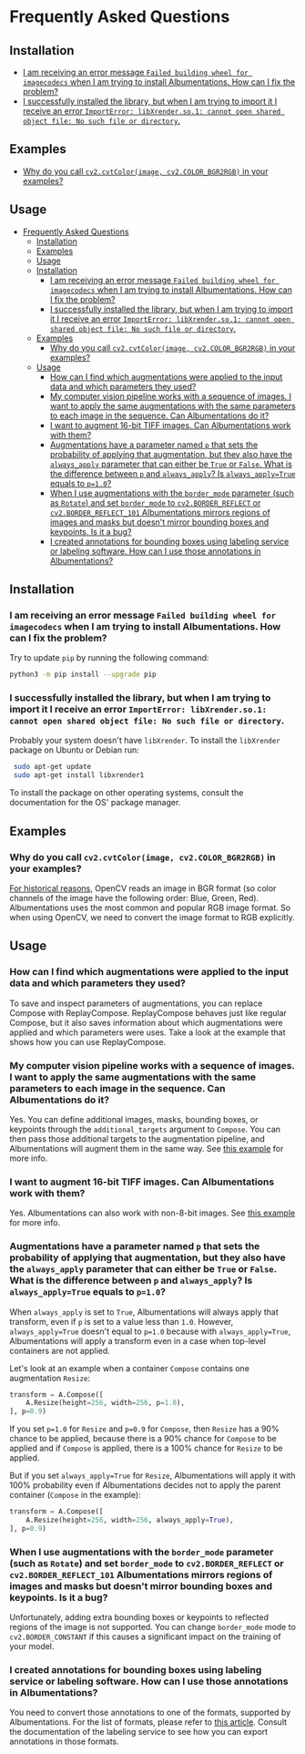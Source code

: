 # Frequently Asked Questions

## Installation

- [I am receiving an error message `Failed building wheel for imagecodecs` when I am trying to install Albumentations. How can I fix the problem?](#i-am-receiving-an-error-message-failed-building-wheel-for-imagecodecs-when-i-am-trying-to-install-albumentations-how-can-i-fix-the-problem)
- [I successfully installed the library, but when I am trying to import it I receive an error `ImportError: libXrender.so.1: cannot open shared object file: No such file or directory`.](#i-successfully-installed-the-library-but-when-i-am-trying-to-import-it-i-receive-an-error-importerror-libxrenderso1-cannot-open-shared-object-file-no-such-file-or-directory)

## Examples

- [Why do you call `cv2.cvtColor(image, cv2.COLOR_BGR2RGB)` in your examples?](#why-do-you-call-cv2cvtcolorimage-cv2color_bgr2rgb-in-your-examples)

## Usage

- [Frequently Asked Questions](#frequently-asked-questions)
  - [Installation](#installation)
  - [Examples](#examples)
  - [Usage](#usage)
  - [Installation](#installation-1)
    - [I am receiving an error message `Failed building wheel for imagecodecs` when I am trying to install Albumentations. How can I fix the problem?](#i-am-receiving-an-error-message-failed-building-wheel-for-imagecodecs-when-i-am-trying-to-install-albumentations-how-can-i-fix-the-problem)
    - [I successfully installed the library, but when I am trying to import it I receive an error `ImportError: libXrender.so.1: cannot open shared object file: No such file or directory`.](#i-successfully-installed-the-library-but-when-i-am-trying-to-import-it-i-receive-an-error-importerror-libxrenderso1-cannot-open-shared-object-file-no-such-file-or-directory)
  - [Examples](#examples-1)
    - [Why do you call `cv2.cvtColor(image, cv2.COLOR_BGR2RGB)` in your examples?](#why-do-you-call-cv2cvtcolorimage-cv2color_bgr2rgb-in-your-examples)
  - [Usage](#usage-1)
    - [How can I find which augmentations were applied to the input data and which parameters they used?](#how-can-i-find-which-augmentations-were-applied-to-the-input-data-and-which-parameters-they-used)
    - [My computer vision pipeline works with a sequence of images. I want to apply the same augmentations with the same parameters to each image in the sequence. Can Albumentations do it?](#my-computer-vision-pipeline-works-with-a-sequence-of-images-i-want-to-apply-the-same-augmentations-with-the-same-parameters-to-each-image-in-the-sequence-can-albumentations-do-it)
    - [I want to augment 16-bit TIFF images. Can Albumentations work with them?](#i-want-to-augment-16-bit-tiff-images-can-albumentations-work-with-them)
    - [Augmentations have a parameter named `p` that sets the probability of applying that augmentation, but they also have the `always_apply` parameter that can either be `True` or `False`. What is the difference between `p` and `always_apply`? Is `always_apply=True` equals to `p=1.0`?](#augmentations-have-a-parameter-named-p-that-sets-the-probability-of-applying-that-augmentation-but-they-also-have-the-always_apply-parameter-that-can-either-be-true-or-false-what-is-the-difference-between-p-and-always_apply-is-always_applytrue-equals-to-p10)
    - [When I use augmentations with the `border_mode` parameter (such as `Rotate`) and set `border_mode` to `cv2.BORDER_REFLECT` or `cv2.BORDER_REFLECT_101` Albumentations mirrors regions of images and masks but doesn't mirror bounding boxes and keypoints. Is it a bug?](#when-i-use-augmentations-with-the-border_mode-parameter-such-as-rotate-and-set-border_mode-to-cv2border_reflect-or-cv2border_reflect_101-albumentations-mirrors-regions-of-images-and-masks-but-doesnt-mirror-bounding-boxes-and-keypoints-is-it-a-bug)
    - [I created annotations for bounding boxes using labeling service or labeling software. How can I use those annotations in Albumentations?](#i-created-annotations-for-bounding-boxes-using-labeling-service-or-labeling-software-how-can-i-use-those-annotations-in-albumentations)

## Installation

### I am receiving an error message `Failed building wheel for imagecodecs` when I am trying to install Albumentations. How can I fix the problem?

Try to update `pip` by running the following command:

```bash
python3 -m pip install --upgrade pip
```


### I successfully installed the library, but when I am trying to import it I receive an error `ImportError: libXrender.so.1: cannot open shared object file: No such file or directory`.

Probably your system doesn't have `libXrender`. To install the `libXrender` package on Ubuntu or Debian run:

```bash
 sudo apt-get update
 sudo apt-get install libxrender1
```

To install the package on other operating systems, consult the documentation for the OS' package manager.

## Examples

### Why do you call `cv2.cvtColor(image, cv2.COLOR_BGR2RGB)` in your examples?

[For historical reasons](https://www.learnopencv.com/why-does-opencv-use-bgr-color-format/), OpenCV reads an image in BGR format (so color channels of the image have the following order: Blue, Green, Red). Albumentations uses the most common and popular RGB image format. So when using OpenCV, we need to convert the image format to RGB explicitly.

## Usage

### How can I find which augmentations were applied to the input data and which parameters they used?

To save and inspect parameters of augmentations, you can replace Compose with ReplayCompose. ReplayCompose behaves just like regular Compose, but it also saves information about which augmentations were applied and which parameters were uses. Take a look at the example that shows how you can use ReplayCompose.

### My computer vision pipeline works with a sequence of images. I want to apply the same augmentations with the same parameters to each image in the sequence. Can Albumentations do it?

Yes. You can define additional images, masks, bounding boxes, or keypoints through the `additional_targets` argument to `Compose`. You can then pass those additional targets to the augmentation pipeline, and Albumentations will augment them in the same way. See [this example](../examples/example_multi_target/) for more info.

### I want to augment 16-bit TIFF images. Can Albumentations work with them?

Yes. Albumentations can also work with non-8-bit images. See [this example](../examples/example_16_bit_tiff/
) for more info.

### Augmentations have a parameter named `p` that sets the probability of applying that augmentation, but they also have the `always_apply` parameter that can either be `True` or `False`. What is the difference between `p` and `always_apply`? Is `always_apply=True` equals to `p=1.0`?

When `always_apply` is set to `True`, Albumentations will always apply that transform, even if `p` is set to a value less than `1.0`. However, `always_apply=True` doesn't equal to `p=1.0` because with `always_apply=True`, Albumentations will apply a transform even in a case when top-level containers are not applied.

Let's look at an example when a container `Compose` contains one augmentation `Resize`:

```python
transform = A.Compose([
    A.Resize(height=256, width=256, p=1.0),
], p=0.9)
```

If you set `p=1.0` for `Resize` and `p=0.9` for `Compose`, then `Resize` has a 90% chance to be applied, because there is a 90% chance for `Compose` to be applied and if `Compose` is applied, there is a 100% chance for `Resize` to be applied.

But if you set `always_apply=True` for `Resize`, Albumentations will apply it with 100% probability even if Albumentations decides not to apply the parent container (`Compose` in the example):

```python
transform = A.Compose([
    A.Resize(height=256, width=256, always_apply=True),
], p=0.9)
```

### When I use augmentations with the `border_mode` parameter (such as `Rotate`) and set `border_mode` to `cv2.BORDER_REFLECT` or `cv2.BORDER_REFLECT_101` Albumentations mirrors regions of images and masks but doesn't mirror bounding boxes and keypoints. Is it a bug?

Unfortunately, adding extra bounding boxes or keypoints to reflected regions of the image is not supported.
You can change `border_mode` mode to `cv2.BORDER_CONSTANT` if this causes a significant impact on the training of your model.

### I created annotations for bounding boxes using labeling service or labeling software. How can I use those annotations in Albumentations?

You need to convert those annotations to one of the formats, supported by Albumentations. For the list of formats, please refer to [this article](getting_started/bounding_boxes_augmentation.md
). Consult the documentation of the labeling service to see how you can export annotations in those formats.
